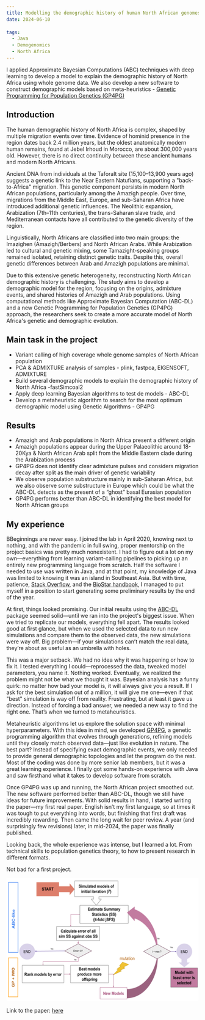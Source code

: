 ```yaml
---
title: Modelling the demographic history of human North African genomes points to a recent soft split divergence between populations
date: 2024-06-10

tags:
  - Java
  - Demogenomics
  - North Africa
---
```


I applied Approximate Bayesian Computations (ABC) techniques with deep learning to develop a model to explain the demographic history of North Africa using whole genome data. We also develop a new software to construct demographic models based on meta-heuristics - [Genetic Programming for Population Genetics (GP4PG)](https://github.com/oscarlao/GP4PG)

<!--more-->

## Introduction

The human demographic history of North Africa is complex, shaped by multiple migration events over time. Evidence of hominid presence in the region dates back 2.4 million years, but the oldest anatomically modern human remains, found at Jebel Irhoud in Morocco, are about 300,000 years old. However, there is no direct continuity between these ancient humans and modern North Africans.

Ancient DNA from individuals at the Taforalt site (15,100–13,900 years ago) suggests a genetic link to the Near Eastern Natufians, supporting a "back-to-Africa" migration. This genetic component persists in modern North African populations, particularly among the Amazigh people. Over time, migrations from the Middle East, Europe, and sub-Saharan Africa have introduced additional genetic influences. The Neolithic expansion, Arabization (7th–11th centuries), the trans-Saharan slave trade, and Mediterranean contacts have all contributed to the genetic diversity of the region.

Linguistically, North Africans are classified into two main groups: the Imazighen (Amazigh/Berbers) and North African Arabs. While Arabization led to cultural and genetic mixing, some Tamazight-speaking groups remained isolated, retaining distinct genetic traits. Despite this, overall genetic differences between Arab and Amazigh populations are minimal.

Due to this extensive genetic heterogeneity, reconstructing North African demographic history is challenging. The study aims to develop a demographic model for the region, focusing on the origins, admixture events, and shared histories of Amazigh and Arab populations. Using computational methods like Approximate Bayesian Computation (ABC-DL) and a new Genetic Programming for Population Genetics (GP4PG) approach, the researchers seek to create a more accurate model of North Africa's genetic and demographic evolution.

## Main task in the project

- Variant calling of high coverage whole genome samples of North African population
- PCA & ADMIXTURE analysis of samples - plink, fastpca, EIGENSOFT, ADMIXTURE
- Build several demographic models to explain the demographic history of North Africa -fastSimcoal2
- Apply deep learning Bayesian algorithms to test de models - ABC-DL
- Develop a metaheuristic algorithm to search for the most optimum demographic model using Genetic Algorithms - GP4PG

## Results

- Amazigh and Arab populations in North Africa present a different origin
- Amazigh populations appear during the Upper Palaeolithic around 18-20Kya & North African Arab split from the Middle Eastern clade during the Arabization process
- GP4PG does not identify clear admixture pulses and considers migration decay after split as the main driver of genetic variability
- We observe population substructure mainly in sub-Saharan Africa, but we also observe some substructure in Europe which could be what the ABC-DL detects as the present of a “ghost” basal Eurasian population
- GP4PG performs better than ABC-DL in identifying the best model for North African groups

## My experience

BBeginnings are never easy. I joined the lab in April 2020, knowing next to nothing, and with the pandemic in full swing, proper mentorship on the project basics was pretty much nonexistent. I had to figure out a lot on my own—everything from learning variant-calling pipelines to picking up an entirely new programming language from scratch. Half the software I needed to use was written in Java, and at that point, my knowledge of Java was limited to knowing it was an island in Southeast Asia. But with time, patience, [Stack Overflow](https://stackoverflow.com/questions), and the [BioStar handbook](https://www.biostarhandbook.com/), I managed to put myself in a position to start generating some preliminary results by the end of the year.

At first, things looked promising. Our initial results using the [ABC-DL](https://github.com/oscarlao/ABC_DL) package seemed solid—until we ran into the project's biggest issue. When we tried to replicate our models, everything fell apart. The results looked good at first glance, but when we used the selected data to run new simulations and compare them to the observed data, the new simulations were way off. Big problem—if your simulations can’t match the real data, they’re about as useful as an umbrella with holes.

This was a major setback. We had no idea why it was happening or how to fix it. I tested everything I could—reprocessed the data, tweaked model parameters, you name it. Nothing worked. Eventually, we realized the problem might not be what we thought it was. Bayesian analysis has a funny quirk: no matter how bad your model is, it will always give you a result. If I ask for the best simulation out of a million, it will give me one—even if that "best" simulation is way off from reality. Frustrating, but at least it gave us direction. Instead of forcing a bad answer, we needed a new way to find the right one. That’s when we turned to metaheuristics.

Metaheuristic algorithms let us explore the solution space with minimal hyperparameters. With this idea in mind, we developed [GP4PG](https://github.com/oscarlao/GP4PG), a genetic programming algorithm that evolves through generations, refining models until they closely match observed data—just like evolution in nature. The best part? Instead of specifying exact demographic events, we only needed to provide general demographic topologies and let the program do the rest. Most of the coding was done by more senior lab members, but it was a great learning experience. I finally got some hands-on experience with Java and saw firsthand what it takes to develop software from scratch.

Once GP4PG was up and running, the North African project smoothed out. The new software performed better than ABC-DL, though we still have ideas for future improvements. With solid results in hand, I started writing the paper—my first real paper. English isn’t my first language, so at times it was tough to put everything into words, but finishing that first draft was incredibly rewarding. Then came the long wait for peer review. A year (and surprisingly few revisions) later, in mid-2024, the paper was finally published.

Looking back, the whole experience was intense, but I learned a lot. From technical skills to population genetics theory, to how to present research in different formats.

Not bad for a first project.

![GP4PG structure](GP4PG.png)

Link to the paper: [here](https://genomebiology.biomedcentral.com/articles/10.1186/s13059-024-03341-4)